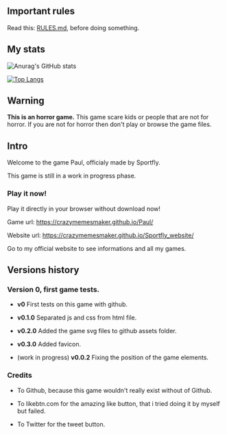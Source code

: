 ## Important rules 
Read this: [RULES.md](https://github.com/crazymemesmaker/Paul/blob/main/Read/RULES.md), before doing something.

## My stats 
![Anurag's GitHub stats](https://github-readme-stats.vercel.app/api?username=crazymemesmaker&show_icons=true)

[![Top Langs](https://github-readme-stats.vercel.app/api/top-langs/?username=crazymemesmaker)](https://github.com/crazymemesmaker/github-readme-stats)
## Warning

**This is an horror game.**
This game scare kids or people that are not for horror.
If you are not for horror then don't play or browse the game files.

## Intro

Welcome to the game Paul, officialy made by Sportfly.

This game is still in a work in progress phase.

### Play it now!
Play it directly in your browser without download now!

Game url: https://crazymemesmaker.github.io/Paul/ 

Website url: https://crazymemesmaker.github.io/Sportfly_website/

Go to my official website to see informations and all my games.

## Versions history

### Version 0, first game tests.

- **v0** First tests on this game with github.

- **v0.1.0** Separated js and css from html file.

- **v0.2.0** Added the game svg files to github assets folder.

- **v0.3.0** Added favicon.

- (work in progress) **v0.0.2** Fixing the position of the game elements.

### Credits 

- To Github, because this game wouldn't really exist without of Github.

- To likebtn.com for the amazing like button, that i tried doing it by myself but failed.

- To Twitter for the tweet button.
